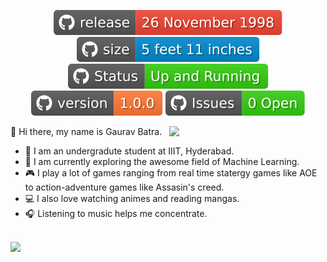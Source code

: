<p align="center">
  <img src="https://raw.githubusercontent.com/batra98/batra98/master/badges/release.svg">
  <img src="https://raw.githubusercontent.com/batra98/batra98/master/badges/size.svg">
  <img src="https://raw.githubusercontent.com/batra98/batra98/master/badges/status.svg">
  <img src="https://raw.githubusercontent.com/batra98/batra98/master/badges/version.svg">
  <img src="https://raw.githubusercontent.com/batra98/batra98/master/badges/Issues.svg">
</p>

<img width="250" align="right" src="https://raw.githubusercontent.com/batra98/batra98/master/gif/work.gif">

:wave: Hi there, my name is Gaurav Batra. 
- :school: I am an undergradute student at IIIT, Hyderabad.
- :book: I am currently exploring the awesome field of Machine Learning.
- :video_game: I play a lot of games ranging from real time statergy games like AOE to action-adventure games like Assasin's creed.
- :computer: I also love watching animes and reading mangas.
- :headphones: Listening to music helps me concentrate.

<br>
<img src="https://github-readme-stats.vercel.app/api?username=batra98&&show_icons=true&title_color=ffffff&icon_color=341C09&text_color=daf7dc&bg_color=236AB9">
